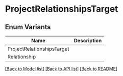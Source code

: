 # ProjectRelationshipsTarget

## Enum Variants

| Name | Description |
|---- | -----|
| ProjectRelationshipsTarget |  |
| Relationship |  |

[[Back to Model list]](../README.md#documentation-for-models) [[Back to API list]](../README.md#documentation-for-api-endpoints) [[Back to README]](../README.md)


